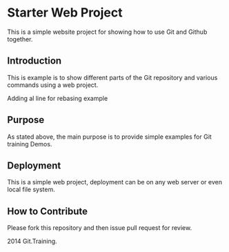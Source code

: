 # Starter Web Project

This is a simple website project for showing how to use Git and Github together.

## Introduction

This is example is to show different parts of the Git repository and 
various commands using a web project.

Adding al line for rebasing example

## Purpose

As stated above, the main purpose is to provide simple examples for Git training Demos.


## Deployment

This is a simple web project, deployment can be on any web server or even local file system.


## How to Contribute

Please fork this repository and then issue pull request for review.

2014 Git.Training.
